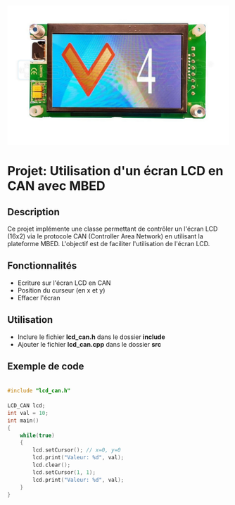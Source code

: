 ![z](./assets/LCD.jpg)

# Projet: Utilisation d'un écran LCD en CAN avec MBED

## Description
Ce projet implémente une classe permettant de contrôler un l'écran LCD (16x2) via le protocole CAN (Controller Area Network) en utilisant la plateforme MBED. L'objectif est de faciliter l'utilisation de l'écran LCD.

## Fonctionnalités
- Ecriture sur l'écran LCD en CAN
- Position du curseur (en x et y)
- Effacer l'écran 

## Utilisation
- Inclure le fichier **lcd_can.h** dans le dossier **include**
- Ajouter le fichier **lcd_can.cpp** dans le dossier **src**

## Exemple de code
```cpp

#include "lcd_can.h"

LCD_CAN lcd;
int val = 10;
int main()
{
    while(true)
    {
        lcd.setCursor(); // x=0, y=0
        lcd.print("Valeur: %d", val);
        lcd.clear();
        lcd.setCursor(1, 1);
        lcd.print("Valeur: %d", val);
    }
}
```


